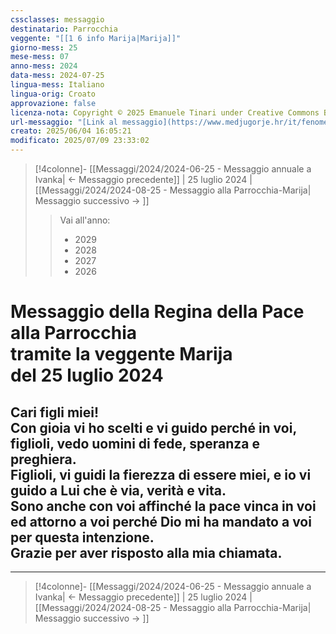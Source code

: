 ```yaml
---
cssclasses: messaggio
destinatario: Parrocchia
veggente: "[[1 6 info Marija|Marija]]"
giorno-mess: 25
mese-mess: 07
anno-mess: 2024
data-mess: 2024-07-25
lingua-mess: Italiano
lingua-orig: Croato
approvazione: false
licenza-nota: Copyright © 2025 Emanuele Tinari under Creative Commons BY-NC-SA 4.0 https://creativecommons.org/licenses/by-nc-sa/4.0/
url-messaggio: "[Link al messaggio](https://www.medjugorje.hr/it/fenomeno-di-medjugorje/messaggi-della-madonna/?datum=2024-7-25)"
creato: 2025/06/04 16:05:21
modificato: 2025/07/09 23:33:02
---
```


> [!4colonne]- [[Messaggi/2024/2024-06-25 - Messaggio annuale a Ivanka| ← Messaggio precedente]] | 25 luglio 2024 | [[Messaggi/2024/2024-08-25 - Messaggio alla Parrocchia-Marija| Messaggio successivo → ]]
>> <span class="verde">Vai all'anno:</span>
>> - 2029
>> - 2028
>> - 2027
>> - 2026
>

# Messaggio della Regina della Pace<br>alla Parrocchia<br>tramite la veggente Marija<br>del 25 luglio 2024

## Cari figli miei!<br>Con gioia vi ho scelti e vi guido perché in voi, figlioli, vedo uomini di fede, speranza e preghiera.<br>Figlioli, vi guidi la fierezza di essere miei, e io vi guido a Lui che è via, verità e vita.<br>Sono anche con voi affinché la pace vinca in voi ed attorno a voi perché Dio mi ha mandato a voi per questa intenzione.<br>Grazie per aver risposto alla mia chiamata.

***

> [!4colonne]- [[Messaggi/2024/2024-06-25 - Messaggio annuale a Ivanka| ← Messaggio precedente]] | 25 luglio 2024 | [[Messaggi/2024/2024-08-25 - Messaggio alla Parrocchia-Marija| Messaggio successivo → ]]
